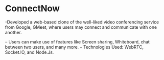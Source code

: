 # ConnectNow
-Developed a web-based clone of the well-liked video conferencing service from Google, GMeet, where users may
connect and communicate with one another.

– Users can make use of features like Screen sharing, Whiteboard, chat between two users, and many more.
– Technologies Used: WebRTC, Socket.IO, and Node.Js.

